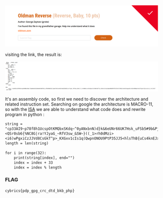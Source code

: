 
![Oldman_Reverse_0](https://github.com/Apollo3000/CTF_Writeup/blob/master/2019/CyBRICS%20CTF%20Quals%202019/img/Oldman_Reverse_0.png)

visiting the link, the result is:

![Oldman_Reverse_1](https://github.com/Apollo3000/CTF_Writeup/blob/master/2019/CyBRICS%20CTF%20Quals%202019/img/Oldman_Reverse_1.png)

It's an assembly code, so first we need to discover the architecture and related instruction set. Searching on google the architecture is MACRO-11, so with the [ISA](www.dmv.net/dec/pdf/macro.pdf) we are able to understand what code does and rewrite program in python :

``` index = 0
string = "cp33AI9~p78f8h1UcspOtKMQbxSKdq~^0yANxbnN)d}k&6eUNr66UK7Hsk_uFSb5#9b&PjV5_8phe7C#CLc#<QSr0sb6{%NC8G|ra!YJyaG_~RfV3sw_&SW~}((_1>rh0dMzi><i6)wPgxiCzJJVd8CsGkT^p>_KXGxv1cIs1q(QwpnONOU9PtP35JJ5<hlsThB{uCs4knEJxGgzpI&u)1d{4<098KpXrLko{Tn{gY<|EjH_ez{z)j)_3t(|13Y}"
length = len(string)

for i in range(32):
    print(string[index], end="")
    index = index + 33
    index = index % length 
 ```

### FLAG
```cybrics{pdp_gpg_crc_dtd_bkb_php}```

